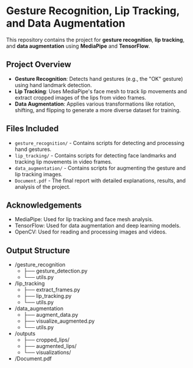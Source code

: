 # Gesture Recognition, Lip Tracking, and Data Augmentation

This repository contains the project for **gesture recognition**, **lip tracking**, and **data augmentation** using **MediaPipe** and **TensorFlow**.

## Project Overview
- **Gesture Recognition**: Detects hand gestures (e.g., the "OK" gesture) using hand landmark detection.
- **Lip Tracking**: Uses MediaPipe's face mesh to track lip movements and extract cropped images of the lips from video frames.
- **Data Augmentation**: Applies various transformations like rotation, shifting, and flipping to generate a more diverse dataset for training.

## Files Included
- `gesture_recognition/` - Contains scripts for detecting and processing hand gestures.
- `lip_tracking/` - Contains scripts for detecting face landmarks and tracking lip movements in video frames.
- `data_augmentation/` - Contains scripts for augmenting the gesture and lip tracking images.
- `Document.pdf` - The final report with detailed explanations, results, and analysis of the project.
## Acknowledgements
- MediaPipe: Used for lip tracking and face mesh analysis.
- TensorFlow: Used for data augmentation and deep learning models.
- OpenCV: Used for reading and processing images and videos.
## Output Structure
- /gesture_recognition
    - ├── gesture_detection.py
    - └── utils.py
- /lip_tracking
   - ├── extract_frames.py
   - ├── lip_tracking.py
   - └── utils.py
- /data_augmentation
    - ├── augment_data.py
    - ├── visualize_augmented.py
    - └── utils.py
- /outputs
    - ├── cropped_lips/
    - ├── augmented_lips/
    - └── visualizations/
- /Document.pdf





